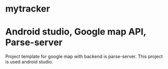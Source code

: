 # mytracker
# Android studio, Google map API, Parse-server
Project template for google map with backend is parse-server.
This project is used android studio.
